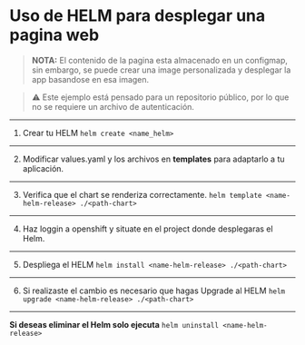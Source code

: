 # Uso de HELM para desplegar una pagina web 
> **NOTA:** El contenido de la pagina esta almacenado en un configmap, sin embargo, se puede crear una image personalizada y desplegar la app basandose en esa imagen.

>⚠️ Este ejemplo está pensado para un repositorio público, por lo que no se requiere un archivo de autenticación.

---
1) Crear tu HELM
   ```helm create <name_helm>```
---
2) Modificar values.yaml y los archivos en **templates** para adaptarlo a tu aplicación.
---   
3) Verifica que el chart se renderiza correctamente.
```helm template <name-helm-release> ./<path-chart>```
---
4) Haz loggin a openshift y situate en el project donde desplegaras el Helm.
---
5) Despliega el HELM
   ```helm install <name-helm-release> ./<path-chart>```
---
6) Si realizaste el cambio es necesario que hagas Upgrade al HELM
   ```helm upgrade <name-helm-release> ./<path-chart>```
---

**Si deseas eliminar el Helm solo ejecuta** ```helm uninstall <name-helm-release>```



